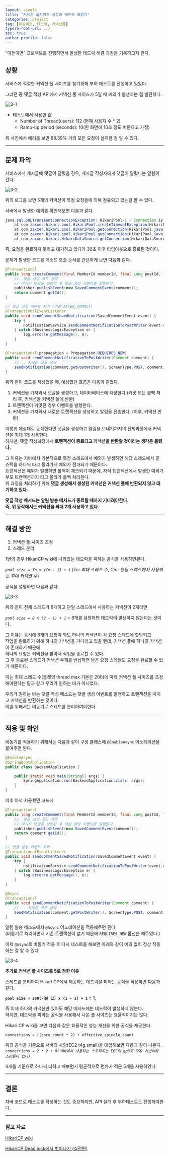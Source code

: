 ```yaml
---
layout: single
title: "커낵션 풀사이즈 설정과 데드락 해결기"
categories: project
tag: [이돈이면, 데드락, 커낵션풀]
typora-root-url: ../
toc: true
author_profile: false
---
```


“이돈이면” 프로젝트를 진행하면서 발생한 데드락 해결 과정을 기록하고자 한다.

## 상황

서비스에 적절한 커넥션 풀 사이즈를 찾기위해 부하 테스트를 진행하고 있었다. 

그러던 중 댓글 작성 API에서 커낵션 풀 사이즈가 5일 때 예외가 발생하는 걸 발견했다.

![3-1](/images/2024-03-18-3/3-1.png)

- 테스트에서 사용한 값
  - Number of Thread(users): 112 (현재 사용자 수 * 2)
  - Ramp-up period (seconds): 10(한 화면에 10초 정도 머문다고 가정)

위 사진에서 에러를 보면 88.39% 거의 모든 요청이 실패한 걸 알 수 있다.

------

## 문제 파악

서비스에서 게시글에 댓글이 달렸을 경우, 게시글 작성자에게 댓글이 달렸다는 알림이 간다.

![3-2](/images/2024-03-18-3/3-2.png)

위의 로그를 보면 5개의 커낵션이 특정 요청들에 의해 점유되고 있는걸 볼 수 있다.

서버에서 발생한 예외를 확인해보면 다음과 같다.

```java
java.sql.SQLTransientConnectionException: HikariPool-1 - Connection is not available, request timed out after 30000ms.
	at com.zaxxer.hikari.pool.HikariPool.createTimeoutException(HikariPool.java:696)
	at com.zaxxer.hikari.pool.HikariPool.getConnection(HikariPool.java:181)
	at com.zaxxer.hikari.pool.HikariPool.getConnection(HikariPool.java:146)
	at com.zaxxer.hikari.HikariDataSource.getConnection(HikariDataSource.java:128)
```

즉, 요청을 완료하지 못하고 대기하고 있다가  30초 이후 타임아웃으로 종료된 것이다.

문제가 발생한 코드를 메소드 호출 순서를 간단하게 보면 다음과 같다.

```java
@Transactional
public long createComment(final MemberId memberId, final Long postId, final CommentRequest commentRequest) {
    //..댓글 생성 코드 생략
    // 여기서 댓글을 생성한 후 댓글 생성 이벤트를 발행한다.
    publisher.publishEvent(new SavedCommentEvent(comment));
    return comment.getId();
}

// 댓글 생성 이벤트 처리 (기본 AFTER_COMMIT)
@TransactionalEventListener
public void sendCommentSavedNotification(SavedCommentEvent event) {
    try {
        notificationService.sendCommentNotificationToPostWriter(event.comment());
    } catch (BusinessLogicException e) {
        log.error(e.getMessage(), e);
    }
}

@Transactional(propagation = Propagation.REQUIRES_NEW)
public void sendCommentNotificationToPostWriter(Comment comment) {
    // .. 자세한 코드 생략
    sendNotification(comment.getPostWriter(), ScreenType.POST, comment.findPostId(), COMMENT_NOTIFICATION_TITLE);
}
```

위와 같이 코드를 작성했을 때, 예상했던 흐름은 다음과 같았다.  

1. 커낵션을 가져와서 댓글을 생성하고, 데이터베이스에 저장한다.(커밋 또는 롤백 처리 후, 커낵션을 커낵션 풀에 반환)
2. 트랜잭션이 커밋된 경우 이벤트를 발행한다.
3. 커낵션을 가져와서 새로운 트랜잭션을 생성하고 알림을 전송한다. (이후, 커낵션 반환) 

이렇게 예상대로 동작한다면 댓글을 생성하고 알림을 보내기까지의 전체과정에서 커낵션을 최대 1개 사용한다.  
하지만, 댓글 작성과정에서 **트랜잭션이 종료되고 커낵션을 반환할 것이라는 생각은 틀렸다.**

그 이유는 자바에서 기본적으로 특정 스레드에서 예외가 발생하면 해당 스레드에서 콜 스택을 하나씩 타고 올라가서 예외가 전파되기 때문이다.  
트랜잭션은 예외가 발생하면 롤백이 체크되기 때문에, 자식 트랜잭션에서 발생한 예외가 부모 트랜잭션까지 타고 올라가 롤백 처리된다.  
위 과정을 처리하기 위해 **댓글 생성에서 생성된 커낵션은 커낵션 풀에 반환되지 않고 대기하고 있다.**

**댓글 작성 메서드는 알림 발송 메서드가 종료될 때까지 기다려야한다.**   
**즉, 위 동작에서는 커낵션을 최대 2개 사용하고 있다.**

------

## 해결 방안

1. 커낵션 풀 사이즈 조정
2. 스레드 분리

1번의 경우 HikariCP wiki에 나와있는 데드락을 피하는 공식을 사용하면된다.

*`pool size = Tn x (Cm - 1) + 1` (Tn: 최대 스레드 수*, *Cm: 단일 스레드에서 사용하는 최대 커넥션 수*)

공식을 설명하면 다음과 같다.

![3-3](/images/2024-03-18-3/3-3.png)

위와 같이 전체 스레드가 8개이고 단일 스레드에서 사용하는 커낵션이 2개라면

*`pool size = 8 x (2 - 1) + 1` = 9*개를 설정하면 데드락이 발생하지 않는다는 것이다.

그 이유는 동시에 8개의 요청이 와도 하나의 커낵션이 각 요청 스레드에 할당되고  
작업을 완료하기 위해 하나의 커낵션을 기다리고 있을 텐데, 커낵션 풀에 하나의 커낵션이 존재하기 때문에  
하나의 요청은 커낵션을 받아서 작업을 종료할 수 있다.  
그 후 종료된 스레드가 커낵션 두개를 반납하면 남은 요청 스레들도 요청을 완료할 수 있기 때문이다.

이는 최대 스레드 수(톰캣의 thread.max 기본은 200)에 따라 커낵션 풀 사이즈를 조정해야한다는 말과 같고 우리가 원하는 바가 아니었다.

우리가 원하는 바는 댓글 작성 메소드는 댓글 생성 이벤트를 발행하고 트랜잭션을 마치고 커낵션을 반환하는 것이다.  
이를 위해서는 비동기로 스레드를 분리하여야한다.

------

## 적용 및 확인

비동기를 적용하기 위해서는 다음과 같이 구성 클래스에 `@EnableAsync` 어노테이션을 붙여주면 된다.

```java
@EnableAsync
@SpringBootApplication
public class BackendApplication {

    public static void main(String[] args) {
        SpringApplication.run(BackendApplication.class, args);
    }
}
```

이후 아까 사용했던 코드에

```java
@Transactional
public long createComment(final MemberId memberId, final Long postId, final CommentRequest commentRequest) {
    //..댓글 생성 코드 생략
    // 여기서 댓글을 생성한 후 댓글 생성 이벤트를 발행한다.
    publisher.publishEvent(new SavedCommentEvent(comment));
    return comment.getId();
}

// 댓글 생성 이벤트 처리
@TransactionalEventListener
public void sendCommentSavedNotification(SavedCommentEvent event) {
    try {
        notificationService.sendCommentNotificationToPostWriter(event.comment());
    } catch (BusinessLogicException e) {
        log.error(e.getMessage(), e);
    }
}

@Async
@Transactional
public void sendCommentNotificationToPostWriter(Comment comment) {
    // .. 자세한 코드 생략
    sendNotification(comment.getPostWriter(), ScreenType.POST, comment.findPostId(), COMMENT_NOTIFICATION_TITLE);
}
```

알림 발송 메소드에서 `@Async` 어노테이션을 적용해주면 된다.  
(비동기로 처리하면서 기존 트랜잭션이 없기 때문에 `REQUIRES_NEW` 옵션은 빼주었다.)

이제 `@Async`로 비동기 적용 후 다시 테스트를 해보면 아래와 같이 예외 없이 정상 작동하는 걸 알 수 있다

![3-4](/images/2024-03-18-3/3-4.png)

**추가로 커낵션 풀 사이즈를 5로 정한 이유**

스레드를 분리하여 Hikari CP에서 제공하는 데드락을 피하는 공식을 적용하면 다음과 같다.

 **`pool size = 200(기본 값) x (1 - 1) + 1` =** 1, 

즉 이제 하나의 커낵션만 있어도 해당 메서드에는 데드락이 발생하지 않는다.  
하지만, 데드락을 피하는 공식을 사용해서 나온 풀 사이즈는 효율적이지는 않다.

Hikari CP wiki를 보면 다음과 같은 효율적인 성능 개선을 위한 공식을 제공한다.

```
connections = ((core_count * 2) + effective_spindle_count
```

위의 공식을 기준으로 서버의 사양(EC2 t4g.small)을 대입해보면 다음과 같이 나온다.  
 *`connections = 2 * 2 + 0(서버에서 사용하는 스토리지는 EBS의 gp3로 SSD 기반이라 스핀들이 없다)`*

4개를 기준으로 하나씩 더하고 빼보면서 평균적으로 편차가 적은 5개를 사용하였다.

---

## 결론

자바 코드로 테스트를 작성하는 것도 중요하지만, API 설계 후 부하테스트도 진행해야한다.

------

### 참고 자료

[HikariCP wiki](https://github.com/brettwooldridge/HikariCP/wiki/About-Pool-Sizing#connections--core_count--2--effective_spindle_count)

[HikariCP Dead lock에서 벗어나기 (실전편)](https://techblog.woowahan.com/2663/)
